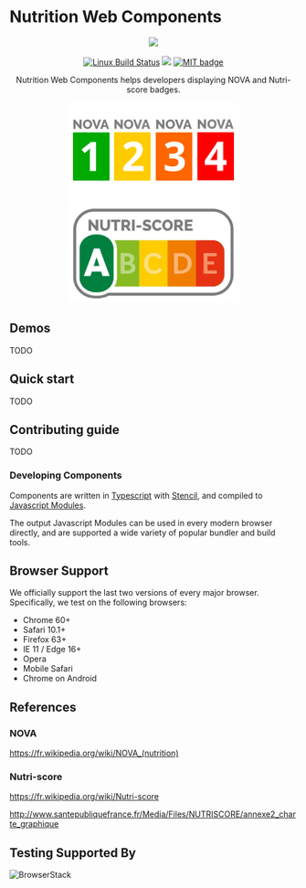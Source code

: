 # Nutrition Web Components

<p align="center">
  <img src="https://badges.herokuapp.com/browsers?firefox=64&googlechrome=71&safari=12&microsoftedge=17"/>
</p>

<p align="center">
  <a href="https://travis-ci.org/vogloblinsky/nutrition-web-components"><img src="https://img.shields.io/travis/vogloblinsky/nutrition-web-components/develop.svg?label=Linux%20build" alt="Linux Build Status"/></a>
  <a href="https://www.browserstack.com/automate/public-build/T3JpQmgwYnd3QVhOTFJOaUVWTU5ici82RTFueDJYemNQbFVZSzd4dzBEcz0tLVJLZXdhc3NWSWgzU04rRkV0SFZvVGc9PQ==--da3c5152d96aadb619e03ad9be536670bcb41111"><img src="https://www.browserstack.com/automate/badge.svg?badge_key=T3JpQmgwYnd3QVhOTFJOaUVWTU5ici82RTFueDJYemNQbFVZSzd4dzBEcz0tLVJLZXdhc3NWSWgzU04rRkV0SFZvVGc9PQ==--da3c5152d96aadb619e03ad9be536670bcb41111"/></a>
  <a href="https://opensource.org/licenses/MIT"><img src="http://img.shields.io/badge/license-MIT-brightgreen.svg" alt="MIT badge"/></a>
</p>

<p align="center">
  Nutrition Web Components helps developers displaying NOVA and Nutri-score badges.
</p>

<p align="center">
  <img src="images/nova.png"/>
  <img src="images/nutri-score.png"/>
</p>

## Demos

TODO

## Quick start

TODO

## Contributing guide

TODO

### Developing Components

Components are written in [Typescript](https://typescriptlang.org) with [Stencil](https://stenciljs.com/), and compiled to [Javascript Modules](https://hacks.mozilla.org/2018/03/es-modules-a-cartoon-deep-dive/).

The output Javascript Modules can be used in every modern browser directly, and are supported a wide variety of popular bundler and build tools.

## Browser Support

We officially support the last two versions of every major browser. Specifically, we test on the following browsers:

-   Chrome 60+
-   Safari 10.1+
-   Firefox 63+
-   IE 11 / Edge 16+
-   Opera
-   Mobile Safari
-   Chrome on Android

## References

### NOVA

https://fr.wikipedia.org/wiki/NOVA_(nutrition)

### Nutri-score

https://fr.wikipedia.org/wiki/Nutri-score

http://www.santepubliquefrance.fr/Media/Files/NUTRISCORE/annexe2_charte_graphique

## Testing Supported By

<img width="160" src="https://www.browserstack.com/images/layout/browserstack-logo-600x315.png" alt="BrowserStack"/>
